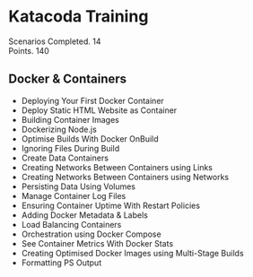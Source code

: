 # Katacoda Training

Scenarios Completed. 14   
Points. 140

## Docker & Containers
- Deploying Your First Docker Container
- Deploy Static HTML Website as Container
- Building Container Images
- Dockerizing Node.js
- Optimise Builds With Docker OnBuild
- Ignoring Files During Build
- Create Data Containers
- Creating Networks Between Containers using Links
- Creating Networks Between Containers using Networks
- Persisting Data Using Volumes
- Manage Container Log Files
- Ensuring Container Uptime With Restart Policies
- Adding Docker Metadata & Labels
- Load Balancing Containers
- Orchestration using Docker Compose
- See Container Metrics With Docker Stats
- Creating Optimised Docker Images using Multi-Stage Builds
- Formatting PS Output
